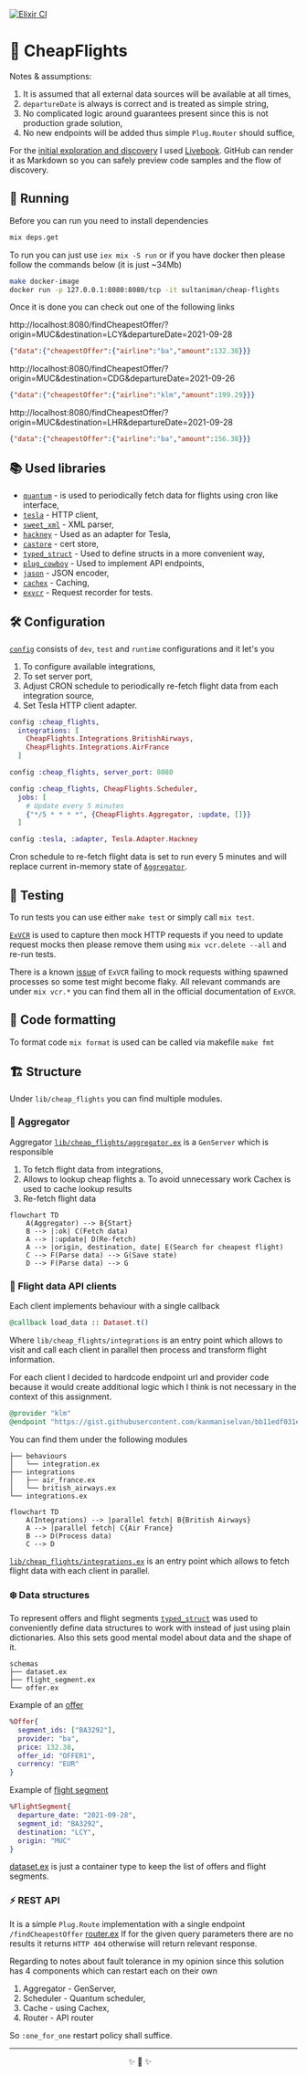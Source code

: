 [![Elixir CI](https://github.com/sultaniman/cheap-flights/actions/workflows/elixir.yml/badge.svg)](https://github.com/sultaniman/cheap-flights/actions/workflows/elixir.yml)

# 🛫 CheapFlights

Notes & assumptions:

  1. It is assumed that all external data sources will be available at all times,
  2. `departureDate` is always is correct and is treated as simple string,
  3. No complicated logic around guarantees present since this is not production grade solution,
  4. No new endpoints will be added thus simple `Plug.Router` should suffice,

For the [initial exploration and discovery](./api-exploration.livemd) I used [Livebook](https://livebook.dev/).
GitHub can render it as Markdown so you can safely preview code samples and the flow of discovery.

## 🏃 Running

Before you can run you need to install dependencies

```sh
mix deps.get
```

To run you can just use `iex mix -S run` or if you have docker then please follow the commands below (it is just ~34Mb)

```sh
make docker-image
docker run -p 127.0.0.1:8080:8080/tcp -it sultaniman/cheap-flights
```

Once it is done you can check out one of the following links


http://localhost:8080/findCheapestOffer/?origin=MUC&destination=LCY&departureDate=2021-09-28

```json
{"data":{"cheapestOffer":{"airline":"ba","amount":132.38}}}
```

http://localhost:8080/findCheapestOffer/?origin=MUC&destination=CDG&departureDate=2021-09-26

```json
{"data":{"cheapestOffer":{"airline":"klm","amount":199.29}}}
```

http://localhost:8080/findCheapestOffer/?origin=MUC&destination=LHR&departureDate=2021-09-28

```json
{"data":{"cheapestOffer":{"airline":"ba","amount":156.38}}}
```

## 📚 Used libraries

* [`quantum`](https://hex.pm/packages/quantum) - is used to periodically fetch data for flights using cron like interface,
* [`tesla`](https://hex.pm/packages/tesla) - HTTP client,
* [`sweet_xml`](https://hex.pm/packages/sweet_xml) - XML parser,
* [`hackney`](https://hex.pm/packages/hackney) - Used as an adapter for Tesla,
* [`castore`](https://hex.pm/packages/castore) - cert store,
* [`typed_struct`](https://hex.pm/packages/typed_struct) - Used to define structs in a more convenient way,
* [`plug_cowboy`](https://hex.pm/packages/plug_cowboy) - Used to implement API endpoints,
* [`jason`](https://hex.pm/packages/jason) - JSON encoder,
* [`cachex`](https://hex.pm/packages/cachex) - Caching,
* [`exvcr`](https://hex.pm/packages/exvcr) - Request recorder for tests.

## 🛠️ Configuration

[`config`](./config/) consists of `dev`, `test` and `runtime` configurations and it let's you

1. To configure available integrations,
2. To set server port,
3. Adjust CRON schedule to periodically re-fetch flight data from each integration source,
4. Set Tesla HTTP client adapter.

```ex
config :cheap_flights,
  integrations: [
    CheapFlights.Integrations.BritishAirways,
    CheapFlights.Integrations.AirFrance
  ]

config :cheap_flights, server_port: 8080

config :cheap_flights, CheapFlights.Scheduler,
  jobs: [
    # Update every 5 minutes
    {"*/5 * * * *", {CheapFlights.Aggregator, :update, []}}
  ]

config :tesla, :adapter, Tesla.Adapter.Hackney
```

Cron schedule to re-fetch flight data is set to run every 5 minutes and will replace current
in-memory state of [`Aggregator`](./lib/cheap_flights/aggregator.ex).

## 🚧 Testing

To run tests you can use either `make test` or simply call `mix test`.

[`ExVCR`](https://hex.pm/packages/exvcr) is used to capture then mock HTTP requests if you need to update request mocks then please
remove them using `mix vcr.delete --all` and re-run tests.

There is a known [issue](https://github.com/parroty/exvcr/issues/58) of `ExVCR` failing to mock requests withing spawned processes so some test might become flaky.
All relevant commands are under `mix vcr.*` you can find them all in the official documentation of `ExVCR`.

## 🧮 Code formatting

To format code `mix format` is used can be called via makefile `make fmt`

## 🏗️ Structure

Under `lib/cheap_flights` you can find multiple modules.

### 🔮 Aggregator

Aggregator [`lib/cheap_flights/aggregator.ex`](./lib/cheap_flights/aggregator.ex) is a `GenServer` which is responsible

1. To fetch flight data from integrations,
2. Allows to lookup cheap flights
  a. To avoid unnecessary work Cachex is used to cache lookup results
3. Re-fetch flight data

```mermaid
flowchart TD
    A(Aggregator) --> B{Start}
    B --> |:ok| C(Fetch data)
    A --> |:update| D(Re-fetch)
    A --> |origin, destination, date| E(Search for cheapest flight)
    C --> F(Parse data) --> G(Save state)
    D --> F(Parse data) --> G
```

### 🐝 Flight data API clients

Each client implements behaviour with a single callback

```ex
@callback load_data :: Dataset.t()
```

Where `lib/cheap_flights/integrations` is an entry point which allows to visit and call
each client in parallel then process and transform flight information.

For each client I decided to hardcode endpoint url and provider code because it would create additional logic
which I think is not necessary in the context of this assignment.

```ex
@provider "klm"
@endpoint "https://gist.githubusercontent.com/kanmaniselvan/bb11edf031e254977b210c480a0bd89a/raw/ea9bcb65ba4bb2304580d6202ece88aee38540f8/afklm_response_sample.xml"
```

You can find them under the following modules

```
├── behaviours
│   └── integration.ex
├── integrations
│   ├── air_france.ex
│   └── british_airways.ex
└── integrations.ex
```

```mermaid
flowchart TD
    A(Integrations) --> |parallel fetch| B{British Airways}
    A --> |parallel fetch| C{Air France}
    B --> D(Process data)
    C --> D
```

[`lib/cheap_flights/integrations.ex`](./lib/cheap_flights/integrations.ex) is an entry point which
allows to fetch flight data with each client in parallel.

### ❄️ Data structures

To represent offers and flight segments [`typed_struct`](https://hex.pm/packages/typed_struct) was used
to conveniently define data structures to work with instead of just using plain dictionaries.
Also this sets good mental model about data and the shape of it.

```
schemas
├── dataset.ex
├── flight_segment.ex
└── offer.ex
```

Example of an [offer](./lib/cheap_flights/schemas/offer.ex)
```ex
%Offer{
  segment_ids: ["BA3292"],
  provider: "ba",
  price: 132.38,
  offer_id: "OFFER1",
  currency: "EUR"
}
```

Example of [flight segment](./lib/cheap_flights/schemas/flight_segment.ex)
```ex
%FlightSegment{
  departure_date: "2021-09-28",
  segment_id: "BA3292",
  destination: "LCY",
  origin: "MUC"
}
```

[dataset.ex](./lib/cheap_flights/schemas/dataset.ex) is just a container type to keep the list of offers and flight segments.

### ⚡️ REST API

It is a simple `Plug.Route` implementation with a single endpoint `/findCheapestOffer` [router.ex](./lib/cheap_flights/api/router.ex)
If for the given query parameters there are no results it returns `HTTP 404` otherwise will return relevant response.

Regarding to notes about fault tolerance in my opinion since this solution has 4 components which can restart each on their own

1. Aggregator - GenServer,
2. Scheduler - Quantum scheduler,
3. Cache - using Cachex,
4. Router - API router

So `:one_for_one` restart policy shall suffice.

---------------------------------------------------------------------

<p align="center">
  ✨ 🍰 ✨&nbsp;&nbsp;&nbsp;&nbsp;&nbsp;&nbsp;&nbsp;&nbsp;&nbsp;&nbsp;&nbsp;&nbsp;
</p>

